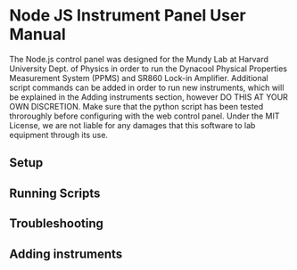 # Node JS Instrument Panel User Manual
The Node.js control panel was designed for the Mundy Lab at Harvard University Dept. of Physics in order to run the Dynacool Physical Properties Measurement System (PPMS) and SR860 Lock-in Amplifier.  Additional script commands can be added in order to run new instruments, which will be explained in the Adding instruments section, however DO THIS AT YOUR OWN DISCRETION.  Make sure that the python script has been tested throroughly before configuring with the web control panel.  Under the MIT License, we are not liable for any damages that this software to lab equipment through its use.

## Setup

## Running Scripts


## Troubleshooting

## Adding instruments

